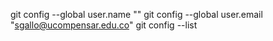 git config --global user.name "<Stefanie>"
git config --global user.email "<sgallo@ucompensar.edu.co>"
git config --list
